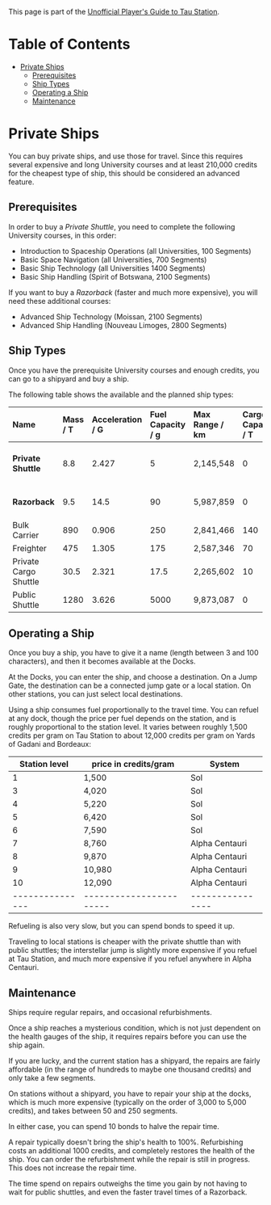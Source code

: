 This page is part of the [Unofficial Player's Guide to Tau Station](/).

# Table of Contents

* [Private Ships](#private-ships)
    * [Prerequisites](#prerequisites)
    * [Ship Types](#ship-types)
    * [Operating a Ship](#operating-a-ship)
    * [Maintenance](#maintenance)


# Private Ships

You can buy private ships, and use those for travel. Since this requires
several expensive and long University courses and at least 210,000 credits
for the cheapest type of ship, this should be considered an advanced feature.

## Prerequisites 

In order to buy a *Private Shuttle*, you need to complete the following
University courses, in this order:

* Introduction to Spaceship Operations (all Universities, 100 Segments)
* Basic Space Navigation (all Universities, 700 Segments)
* Basic Ship Technology (all Universities 1400 Segments)
* Basic Ship Handling (Spirit of Botswana, 2100 Segments)

If you want to buy a *Razorback* (faster and much more expensive), you will
need these additional courses:

* Advanced Ship Technology (Moissan, 2100 Segments)
* Advanced Ship Handling (Nouveau Limoges, 2800 Segments)

## Ship Types

Once you have the prerequisite University courses and enough credits,
you can go to a shipyard and buy a ship.

The following table shows the available and the planned ship types:

| Name                  | Mass / T | Acceleration / G | Fuel Capacity / g | Max Range / km | Cargo Capacity / T | Price / credits | Prerequisites          | Availability                         |
|:----------------------|:---------|:-----------------|:------------------|:---------------|:-------------------|:----------------|:-----------------------|:-------------------------------------|
| **Private Shuttle**   | 8.8      | 2.427            | 5                 | 2,145,548      | 0                  | 210,000         | Basic Ship Handling    | Daedalus, København, Yards of Gadani |
| **Razorback**         | 9.5      | 14.5             | 90                | 5,987,859      | 0                  | 995,000         | Advanced Ship Handling | Yards of Gadani                      |
| Bulk Carrier          | 890      | 0.906            | 250               | 2,841,466      | 140                |                 |                        |                                      |
| Freighter             | 475      | 1.305            | 175               | 2,587,346      | 70                 |                 |                        |                                      |
| Private Cargo Shuttle | 30.5     | 2.321            | 17.5              | 2,265,602      | 10                 |                 |                        |                                      |
| Public Shuttle        | 1280     | 3.626            | 5000              | 9,873,087      | 0                  |                 |                        |                                      |

## Operating a Ship

Once you buy a ship, you have to give it a name (length between 3 and 100 characters), and then it becomes available at the Docks.

At the Docks, you can enter the ship, and choose a destination. On a Jump Gate,
the destination can be a connected jump gate or a local station. On other stations,
you can just select local destinations.

Using a ship consumes fuel proportionally to the travel time. You
can refuel at any dock, though the price per fuel depends on the
station, and is roughly proportional to the station level. It varies
between roughly 1,500 credits per gram on Tau Station to about 12,000
credits per gram on Yards of Gadani and Bordeaux:

| Station level | price in credits/gram | System         |
|---------------|-----------------------|----------------|
|      1        |         1,500         | Sol            |
|      3        |         4,020         | Sol            |
|      4        |         5,220         | Sol            |
|      5        |         6,420         | Sol            |
|      6        |         7,590         | Sol            |
|      7        |         8,760         | Alpha Centauri |
|      8        |         9,870         | Alpha Centauri |
|      9        |        10,980         | Alpha Centauri |
|     10        |        12,090         | Alpha Centauri |
|---------------|-----------------------|----------------|

Refueling is also very slow, but you can spend bonds to speed it up.

Traveling to local stations is cheaper with the private shuttle than
with public shuttles; the interstellar jump is slightly more expensive
if you refuel at Tau Station, and much more expensive if you refuel
anywhere in Alpha Centauri.

## Maintenance

Ships require regular repairs, and occasional refurbishments.

Once a ship reaches a mysterious condition, which is not just dependent
on the health gauges of the ship, it requires repairs before you
can use the ship again.

If you are lucky, and the current station has a shipyard, the repairs are
fairly affordable (in the range of hundreds to maybe one thousand credits)
and only take a few segments.

On stations without a shipyard, you have to repair your ship at the
docks, which is much more expensive (typically on the order of 3,000
to 5,000 credits), and takes between 50 and 250 segments.

In either case, you can spend 10 bonds to halve the repair time.

A repair typically doesn't bring the ship's health to 100%. Refurbishing
costs an additional 1000 credits, and completely restores the health
of the ship. You can order the refurbishment while the repair is still
in progress. This does not increase the repair time.

The time spend on repairs outweighs the time you gain by not having
to wait for public shuttles, and even the faster travel times
of a Razorback.
